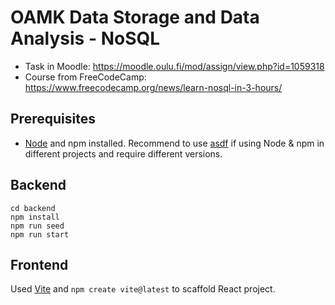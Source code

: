 # OAMK Data Storage and Data Analysis - NoSQL

- Task in Moodle: https://moodle.oulu.fi/mod/assign/view.php?id=1059318
- Course from FreeCodeCamp: https://www.freecodecamp.org/news/learn-nosql-in-3-hours/

## Prerequisites

- [Node](https://nodejs.org/en/download) and npm installed. Recommend to use [asdf](https://asdf-vm.com/) if using Node & npm in different projects and require different versions.

## Backend

```
cd backend
npm install
npm run seed
npm run start
```

## Frontend

Used [Vite](https://vitejs.dev/guide/) and `npm create vite@latest` to scaffold React project.
